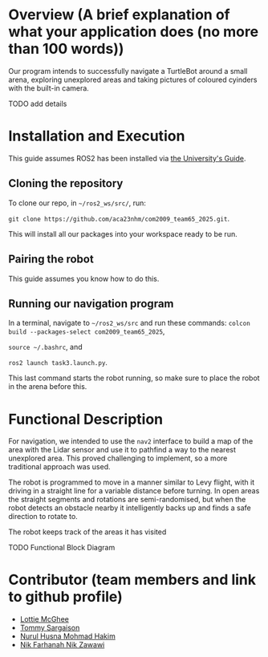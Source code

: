 # Overview (A brief explanation of what your application does (no more than 100 words))
Our program intends to successfully navigate a TurtleBot around a small arena, exploring unexplored
areas and taking pictures of coloured cyinders with the built-in camera. 

TODO add details

# Installation and Execution

This guide assumes ROS2 has been installed via [the University's Guide](https://tom-howard.github.io/com2009/ros/).

## Cloning the repository
To clone our repo, in `~/ros2_ws/src/`, run:

`git clone https://github.com/aca23nhm/com2009_team65_2025.git`.

This will install all our packages into your workspace ready to be run.

## Pairing the robot
This guide assumes you know how to do this.

## Running our navigation program

In a terminal, navigate to `~/ros2_ws/src` and run these commands:
`colcon build --packages-select com2009_team65_2025`,

`source ~/.bashrc`, and

`ros2 launch task3.launch.py`.

This last command starts the robot running, so make sure to place the robot in the arena
before this.

# Functional Description
For navigation, we intended to use the `nav2` interface to build a map of the area with the Lidar
sensor and use it to pathfind a way to the nearest unexplored area. This proved challenging to
implement, so a more traditional approach was used. 

The robot is programmed to move in a manner similar to Levy flight, with it driving in a straight
line for a variable distance before turning. In open areas the straight segments and rotations are
semi-randomised, but when the robot detects an obstacle nearby it intelligently backs up and finds
a safe direction to rotate to.

The robot keeps track of the areas it has visited

TODO Functional Block Diagram

# Contributor (team members and link to github profile)
- [Lottie McGhee](https://github.com/drearyplane8)
- [Tommy Sargaison](https://github.com/tommmicron)
- [Nurul Husna Mohmad Hakim](https://github.com/aca23nhm)
- [Nik Farhanah Nik Zawawi](https://github.com/anahnick)